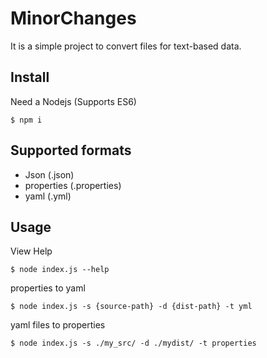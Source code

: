 # MinorChanges
It is a simple project to convert files for  text-based data.

## Install
Need a Nodejs (Supports ES6)
```$xslt
$ npm i
```

## Supported formats
* Json (.json)
* properties (.properties)
* yaml (.yml)

## Usage
View Help
```$xslt
$ node index.js --help
```

properties to yaml
```$xslt
$ node index.js -s {source-path} -d {dist-path} -t yml
```

yaml files to properties
```$xslt
$ node index.js -s ./my_src/ -d ./mydist/ -t properties
```